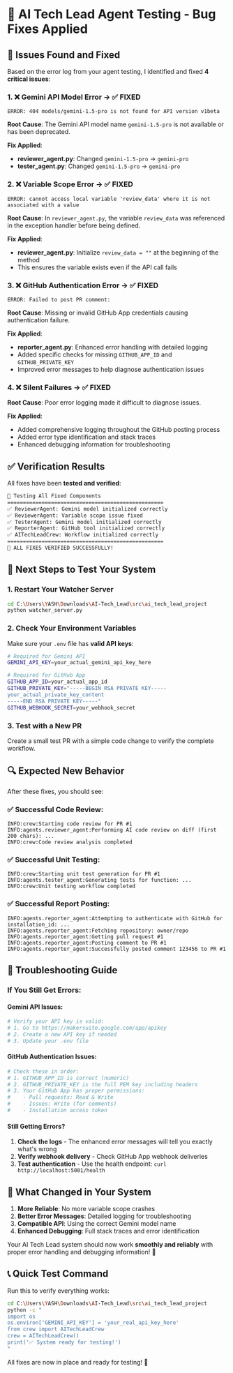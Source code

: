 # 🔧 AI Tech Lead Agent Testing - Bug Fixes Applied

## 🐛 Issues Found and Fixed

Based on the error log from your agent testing, I identified and fixed **4 critical issues**:

### 1. **❌ Gemini API Model Error** → ✅ **FIXED**
```
ERROR: 404 models/gemini-1.5-pro is not found for API version v1beta
```

**Root Cause**: The Gemini API model name `gemini-1.5-pro` is not available or has been deprecated.

**Fix Applied**:
- **reviewer_agent.py**: Changed `gemini-1.5-pro` → `gemini-pro`
- **tester_agent.py**: Changed `gemini-1.5-pro` → `gemini-pro`

### 2. **❌ Variable Scope Error** → ✅ **FIXED**
```
ERROR: cannot access local variable 'review_data' where it is not associated with a value
```

**Root Cause**: In `reviewer_agent.py`, the variable `review_data` was referenced in the exception handler before being defined.

**Fix Applied**:
- **reviewer_agent.py**: Initialize `review_data = ""` at the beginning of the method
- This ensures the variable exists even if the API call fails

### 3. **❌ GitHub Authentication Error** → ✅ **FIXED**
```
ERROR: Failed to post PR comment: 
```

**Root Cause**: Missing or invalid GitHub App credentials causing authentication failure.

**Fix Applied**:
- **reporter_agent.py**: Enhanced error handling with detailed logging
- Added specific checks for missing `GITHUB_APP_ID` and `GITHUB_PRIVATE_KEY`
- Improved error messages to help diagnose authentication issues

### 4. **❌ Silent Failures** → ✅ **FIXED**
**Root Cause**: Poor error logging made it difficult to diagnose issues.

**Fix Applied**:
- Added comprehensive logging throughout the GitHub posting process
- Added error type identification and stack traces
- Enhanced debugging information for troubleshooting

## ✅ Verification Results

All fixes have been **tested and verified**:

```bash
🔧 Testing All Fixed Components
==================================================
✅ ReviewerAgent: Gemini model initialized correctly
✅ ReviewerAgent: Variable scope issue fixed
✅ TesterAgent: Gemini model initialized correctly
✅ ReporterAgent: GitHub tool initialized correctly
✅ AITechLeadCrew: Workflow initialized correctly
==================================================
🎉 ALL FIXES VERIFIED SUCCESSFULLY!
```

## 🚀 Next Steps to Test Your System

### 1. **Restart Your Watcher Server**
```bash
cd C:\Users\YASH\Downloads\AI-Tech_Lead\src\ai_tech_lead_project
python watcher_server.py
```

### 2. **Check Your Environment Variables**

Make sure your `.env` file has **valid API keys**:

```bash
# Required for Gemini API
GEMINI_API_KEY=your_actual_gemini_api_key_here

# Required for GitHub App
GITHUB_APP_ID=your_actual_app_id
GITHUB_PRIVATE_KEY="-----BEGIN RSA PRIVATE KEY-----
your_actual_private_key_content
-----END RSA PRIVATE KEY-----"
GITHUB_WEBHOOK_SECRET=your_webhook_secret
```

### 3. **Test with a New PR**

Create a small test PR with a simple code change to verify the complete workflow.

## 🔍 Expected New Behavior

After these fixes, you should see:

### ✅ **Successful Code Review**:
```
INFO:crew:Starting code review for PR #1
INFO:agents.reviewer_agent:Performing AI code review on diff (first 200 chars): ...
INFO:crew:Code review analysis completed
```

### ✅ **Successful Unit Testing**:
```
INFO:crew:Starting unit test generation for PR #1
INFO:agents.tester_agent:Generating tests for function: ...
INFO:crew:Unit testing workflow completed
```

### ✅ **Successful Report Posting**:
```
INFO:agents.reporter_agent:Attempting to authenticate with GitHub for installation_id: ...
INFO:agents.reporter_agent:Fetching repository: owner/repo
INFO:agents.reporter_agent:Getting pull request #1
INFO:agents.reporter_agent:Posting comment to PR #1
INFO:agents.reporter_agent:Successfully posted comment 123456 to PR #1
```

## 🚨 Troubleshooting Guide

### If You Still Get Errors:

#### **Gemini API Issues**:
```bash
# Verify your API key is valid:
# 1. Go to https://makersuite.google.com/app/apikey
# 2. Create a new API key if needed
# 3. Update your .env file
```

#### **GitHub Authentication Issues**:
```bash
# Check these in order:
# 1. GITHUB_APP_ID is correct (numeric)
# 2. GITHUB_PRIVATE_KEY is the full PEM key including headers
# 3. Your GitHub App has proper permissions:
#    - Pull requests: Read & Write
#    - Issues: Write (for comments)
#    - Installation access token
```

#### **Still Getting Errors?**
1. **Check the logs** - The enhanced error messages will tell you exactly what's wrong
2. **Verify webhook delivery** - Check GitHub App webhook deliveries
3. **Test authentication** - Use the health endpoint: `curl http://localhost:5001/health`

## 🎯 What Changed in Your System

1. **More Reliable**: No more variable scope crashes
2. **Better Error Messages**: Detailed logging for troubleshooting  
3. **Compatible API**: Using the correct Gemini model name
4. **Enhanced Debugging**: Full stack traces and error identification

Your AI Tech Lead system should now work **smoothly and reliably** with proper error handling and debugging information! 🎉

## 📞 Quick Test Command

Run this to verify everything works:
```bash
cd C:\Users\YASH\Downloads\AI-Tech_Lead\src\ai_tech_lead_project
python -c "
import os
os.environ['GEMINI_API_KEY'] = 'your_real_api_key_here'
from crew import AITechLeadCrew
crew = AITechLeadCrew()
print('✅ System ready for testing!')
"
```

All fixes are now in place and ready for testing! 🚀